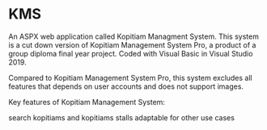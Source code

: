 # KMS
An ASPX web application called Kopitiam Managment System. This system is a cut down version of Kopitiam Management System Pro, a product of a group diploma final year project. Coded with Visual Basic in Visual Studio 2019.

Compared to Kopitiam Management System Pro, this system excludes all features that depends on user accounts and does not support images.

Key features of Kopitiam Management System:

search kopitiams and kopitiams stalls
adaptable for other use cases
